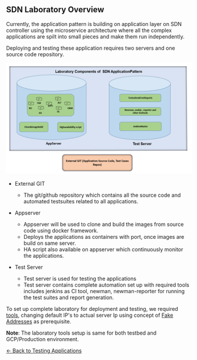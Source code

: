 ## SDN Laboratory Overview

Currently, the application pattern is building on application layer on SDN controller using the microservice architecture where all the complex applications are spilt into small pieces and make them run independently. 

Deploying and testing these application requires two servers and one source code repository.

![NorthSouthController](./Images/sdncomponents.PNG)

* External GIT
    *  The git/github repository which contains all the source code and automated testsuites related to all applications.  

* Appserver
    
    * Appserver will be used to clone and build the images from source code using docker framework.
    * Deploys the applications as containers with port, once images are build on same server.
    * HA script also available on appserver which continuously monitor the applications.

* Test Server

     * Test server is used for testing the applications
     * Test server contains complete automation set up with required tools includes jenkins as CI tool, newman, newman-reporter for running the test suites and report generation.

To set up complete laboratory for deployment and testing, we required [tools](../../../TestingApplications.md#tools), changing default IP's to actual server Ip using concept of [Fake Addresses](../../../TestingApplications.md#fake-addresses) as prerequisite.

**Note**: The laboratory tools setup is same for both testbed and GCP/Production environment.

[<- Back to Testing Applications](../../../TestingApplications.md)

